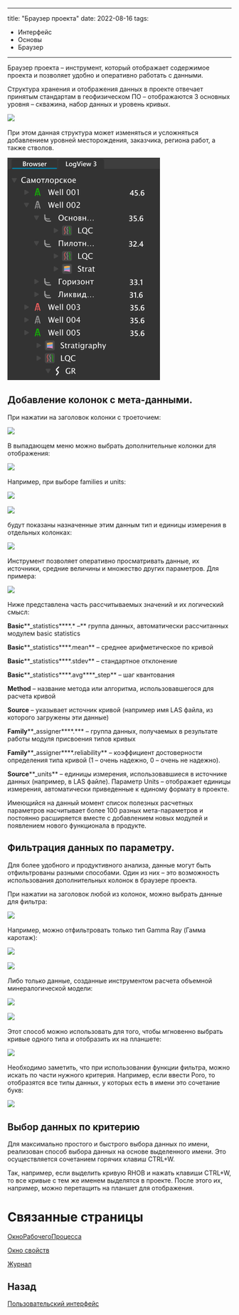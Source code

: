
---
title: "Браузер проекта"
date: 2022-08-16
tags:
- Интерфейс
- Основы
- Браузер
---


Браузер проекта – инструмент, который отображает содержимое проекта и позволяет удобно и оперативно работать с данными.

Структура хранения и отображения данных в проекте отвечает принятым стандартам в геофизическом ПО – отображаются 3 основных уровня – скважина, набор данных и уровень кривых.

![](https://gamma-wellbore.com/wp-content/uploads/2023/02/image12.png)

При этом данная структура может  изменяться и усложняться добавлением уровней месторождения, заказчика, региона работ, а также стволов.

![](Пользовательский%20интерфейс/БраузерПроекта_imgs/AdvProjStructure.png)

## Добавление колонок с мета-данными.

При нажатии на заголовок колонки с троеточием:

![](http://gamma-wellbore.com/wp-content/uploads/2023/02/image13.png)

В выпадающем меню можно выбрать дополнительные колонки для отображения:

![](http://gamma-wellbore.com/wp-content/uploads/2023/02/image14.png)

Например, при выборе families и units:

![](http://gamma-wellbore.com/wp-content/uploads/2023/02/image15.png)

![](http://gamma-wellbore.com/wp-content/uploads/2023/02/image16.png)

будут показаны назначенные этим данным тип и единицы измерения в отдельных колонках:

![](http://gamma-wellbore.com/wp-content/uploads/2023/02/image17.png)

Инструмент позволяет оперативно просматривать данные, их источники, средние величины и множество других параметров. Для примера:

![](http://gamma-wellbore.com/wp-content/uploads/2023/02/image18.png)

Ниже представлена часть рассчитываемых значений и их логический смысл:

**Basic****_statistics****.* –** группа данных, автоматически рассчитанных модулем basic statistics

**Basic****_statistics****.mean** – среднее арифметическое по кривой

**Basic****_statistics****.stdev** – стандартное отклонение

**Basic****_statistics****.avg****_step** – шаг квантования

**Method** – название метода или алгоритма, использовавшегося для расчета кривой

**Source** – указывает источник кривой (например имя LAS файла, из которого загружены эти данные)

**Family****_assigner****.*** – группа данных, получаемых в результате работы модуля присвоения типов кривых

**Family****_assigner****.reliability** – коэффициент достоверности определения типа кривой (1 – очень надежно, 0 – очень не надежно).

**Source****_units** – единицы измерения, использовавшиеся в источнике данных (например, в LAS файле). Параметр Units – отображает единицы измерения, автоматически приведенные к единому формату в проекте.

Имеющийся на данный момент список полезных расчетных параметров насчитывает более 100 разных мета-параметров и постоянно расширяется вместе с добавлением новых модулей и появлением нового функционала в продукте.

## Фильтрация данных по параметру.

Для более удобного и продуктивного анализа, данные могут быть отфильтрованы разными способами. Один из них – это возможность использования дополнительных колонок в браузере проекта.

При нажатии на заголовок любой из колонок, можно выбрать данные для фильтра:

![](http://gamma-wellbore.com/wp-content/uploads/2023/02/image19.png)

Например, можно отфильтровать только тип Gamma Ray (Гамма каротаж):

![](http://gamma-wellbore.com/wp-content/uploads/2023/02/image20.png)

![](http://gamma-wellbore.com/wp-content/uploads/2023/02/image21.png)

Либо только данные, созданные инструментом расчета объемной минералогической модели:

![](http://gamma-wellbore.com/wp-content/uploads/2023/02/image22.png)

![](http://gamma-wellbore.com/wp-content/uploads/2023/02/image23.png)

Этот способ можно использовать для того, чтобы мгновенно выбрать кривые одного типа и отобразить их на планшете:

![](http://gamma-wellbore.com/wp-content/uploads/2023/02/image24.png)

Необходимо заметить, что при использовании функции фильтра, можно искать по части нужного критерия. Например, если ввести Poro, то отобразятся все типы данных, у которых есть в имени это сочетание букв:

![](http://gamma-wellbore.com/wp-content/uploads/2023/02/image25.png)

## Выбор данных по критерию

Для максимально простого и быстрого выбора данных по имени, реализован способ выбора данных на основе выделенного имени. Это осуществляется сочетанием горячих клавиш CTRL+W.

Так, например, если выделить кривую RHOB и нажать клавиши CTRL+W, то все кривые с тем же именем выделятся в проекте. После этого их, например, можно перетащить на планшет для отображения.


# Связанные страницы

[ОкноРабочегоПроцесса](Пользовательский%20интерфейс/ОкноРабочегоПроцесса.md)

[Окно свойств](Пользовательский%20интерфейс/Окно%20свойств.md)

[Журнал](Пользовательский%20интерфейс/Журнал.md)

## Назад

[Пользовательский интерфейс](Пользовательский%20интерфейс/Пользовательский%20интерфейс.md)